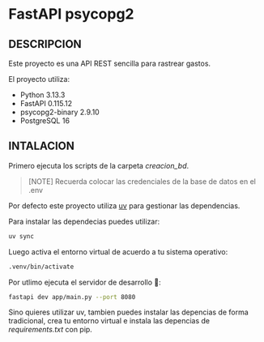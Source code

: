 # FastAPI psycopg2

## DESCRIPCION

Este proyecto es una API REST sencilla para rastrear gastos.

El proyecto utiliza:
- Python 3.13.3
- FastAPI 0.115.12
- psycopg2-binary 2.9.10
- PostgreSQL 16

## INTALACION

Primero ejecuta los scripts de la carpeta _creacion_bd_.

> [NOTE] Recuerda colocar las credenciales de la base de datos en el .env

Por defecto este proyecto utiliza [uv](https://docs.astral.sh/uv/) para gestionar las dependencias.

Para instalar las dependecias puedes utilizar:

```bash
uv sync
```

Luego activa el entorno virtual de acuerdo a tu sistema operativo:

```bash
.venv/bin/activate
```

Por utlimo ejecuta el servidor de desarrollo 🚀:

```bash
fastapi dev app/main.py --port 8080
```

Sino quieres utilizar uv, tambien puedes instalar las depencias de forma tradicional, crea tu entorno virtual e instala las depencias de _requirements.txt_ con pip.
